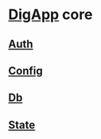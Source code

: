 # [DigApp](../README.md) core

## [Auth](../auth.md)
## [Config](../config.md)
## [Db](../db.md)
## [State](../state.md)
